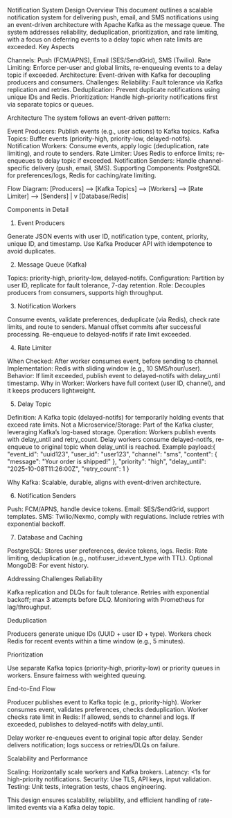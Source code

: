 Notification System Design
Overview
This document outlines a scalable notification system for delivering push, email, and SMS notifications using an event-driven architecture with Apache Kafka as the message queue. The system addresses reliability, deduplication, prioritization, and rate limiting, with a focus on deferring events to a delay topic when rate limits are exceeded.
Key Aspects

Channels: Push (FCM/APNS), Email (SES/SendGrid), SMS (Twilio).
Rate Limiting: Enforce per-user and global limits, re-enqueuing events to a delay topic if exceeded.
Architecture: Event-driven with Kafka for decoupling producers and consumers.
Challenges:
Reliability: Fault tolerance via Kafka replication and retries.
Deduplication: Prevent duplicate notifications using unique IDs and Redis.
Prioritization: Handle high-priority notifications first via separate topics or queues.



Architecture
The system follows an event-driven pattern:

Event Producers: Publish events (e.g., user actions) to Kafka topics.
Kafka Topics: Buffer events (priority-high, priority-low, delayed-notifs).
Notification Workers: Consume events, apply logic (deduplication, rate limiting), and route to senders.
Rate Limiter: Uses Redis to enforce limits; re-enqueues to delay topic if exceeded.
Notification Senders: Handle channel-specific delivery (push, email, SMS).
Supporting Components: PostgreSQL for preferences/logs, Redis for caching/rate limiting.

Flow Diagram:
[Producers] --> [Kafka Topics] --> [Workers] --> [Rate Limiter] --> [Senders]
                                              |
                                              v
                                       [Database/Redis]

Components in Detail
1. Event Producers

Generate JSON events with user ID, notification type, content, priority, unique ID, and timestamp.
Use Kafka Producer API with idempotence to avoid duplicates.

2. Message Queue (Kafka)

Topics: priority-high, priority-low, delayed-notifs.
Configuration: Partition by user ID, replicate for fault tolerance, 7-day retention.
Role: Decouples producers from consumers, supports high throughput.

3. Notification Workers

Consume events, validate preferences, deduplicate (via Redis), check rate limits, and route to senders.
Manual offset commits after successful processing.
Re-enqueue to delayed-notifs if rate limit exceeded.

4. Rate Limiter

When Checked: After worker consumes event, before sending to channel.
Implementation: Redis with sliding window (e.g., 10 SMS/hour/user).
Behavior: If limit exceeded, publish event to delayed-notifs with delay_until timestamp.
Why in Worker: Workers have full context (user ID, channel), and it keeps producers lightweight.

5. Delay Topic

Definition: A Kafka topic (delayed-notifs) for temporarily holding events that exceed rate limits.
Not a Microservice/Storage: Part of the Kafka cluster, leveraging Kafka’s log-based storage.
Operation:
Workers publish events with delay_until and retry_count.
Delay workers consume delayed-notifs, re-enqueue to original topic when delay_until is reached.
Example payload:{
  "event_id": "uuid123",
  "user_id": "user123",
  "channel": "sms",
  "content": { "message": "Your order is shipped!" },
  "priority": "high",
  "delay_until": "2025-10-08T11:26:00Z",
  "retry_count": 1
}




Why Kafka: Scalable, durable, aligns with event-driven architecture.

6. Notification Senders

Push: FCM/APNS, handle device tokens.
Email: SES/SendGrid, support templates.
SMS: Twilio/Nexmo, comply with regulations.
Include retries with exponential backoff.

7. Database and Caching

PostgreSQL: Stores user preferences, device tokens, logs.
Redis: Rate limiting, deduplication (e.g., notif:user_id:event_type with TTL).
Optional MongoDB: For event history.

Addressing Challenges
Reliability

Kafka replication and DLQs for fault tolerance.
Retries with exponential backoff; max 3 attempts before DLQ.
Monitoring with Prometheus for lag/throughput.

Deduplication

Producers generate unique IDs (UUID + user ID + type).
Workers check Redis for recent events within a time window (e.g., 5 minutes).

Prioritization

Use separate Kafka topics (priority-high, priority-low) or priority queues in workers.
Ensure fairness with weighted queuing.

End-to-End Flow

Producer publishes event to Kafka topic (e.g., priority-high).
Worker consumes event, validates preferences, checks deduplication.
Worker checks rate limit in Redis:
If allowed, sends to channel and logs.
If exceeded, publishes to delayed-notifs with delay_until.


Delay worker re-enqueues event to original topic after delay.
Sender delivers notification; logs success or retries/DLQs on failure.

Scalability and Performance

Scaling: Horizontally scale workers and Kafka brokers.
Latency: <1s for high-priority notifications.
Security: Use TLS, API keys, input validation.
Testing: Unit tests, integration tests, chaos engineering.

This design ensures scalability, reliability, and efficient handling of rate-limited events via a Kafka delay topic.